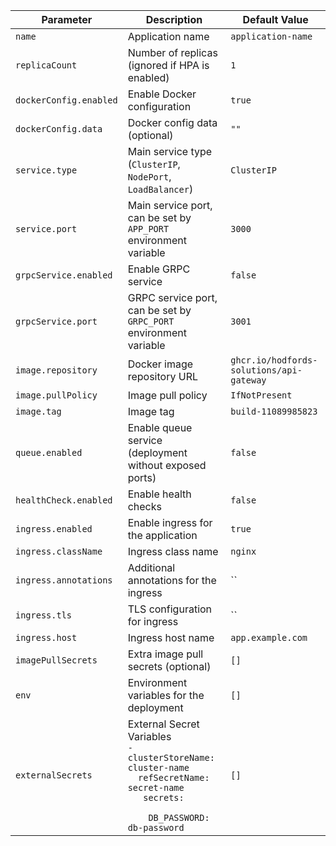 
| Parameter                 | Description                                                                                                                                                                                          | Default Value                               |
|---------------------------|------------------------------------------------------------------------------------------------------------------------------------------------------------------------------------------------------|---------------------------------------------|
| `name`                    | Application name                                                                                                                                                                                     | `application-name`                          |
| `replicaCount`            | Number of replicas (ignored if HPA is enabled)                                                                                                                                                       | `1`                                         |
| `dockerConfig.enabled`     | Enable Docker configuration                                                                                                                                                                          | `true`                                      |
| `dockerConfig.data`        | Docker config data (optional)                                                                                                                                                                        | `""`                                        |
| `service.type`             | Main service type (`ClusterIP`, `NodePort`, `LoadBalancer`)                                                                                                                                          | `ClusterIP`                                 |
| `service.port`             | Main service port, can be set by `APP_PORT` environment variable                                                                                                                                     | `3000`                                      |
| `grpcService.enabled`      | Enable GRPC service                                                                                                                                                                                  | `false`                                     |
| `grpcService.port`         | GRPC service port, can be set by `GRPC_PORT` environment variable                                                                                                                                    | `3001`                                      |
| `image.repository`         | Docker image repository URL                                                                                                                                                                          | `ghcr.io/hodfords-solutions/api-gateway`    |
| `image.pullPolicy`         | Image pull policy                                                                                                                                                                                    | `IfNotPresent`                              |
| `image.tag`                | Image tag                                                                                                                                                                                            | `build-11089985823`                         |
| `queue.enabled`            | Enable queue service (deployment without exposed ports)                                                                                                                                              | `false`                                     |
| `healthCheck.enabled`      | Enable health checks                                                                                                                                                                                 | `false`                                     |
| `ingress.enabled`          | Enable ingress for the application                                                                                                                                                                   | `true`                                      |
| `ingress.className`        | Ingress class name                                                                                                                                                                                   | `nginx`                                     |
| `ingress.annotations`      | Additional annotations for the ingress                                                                                                                                                               | `` |
| `ingress.tls`              | TLS configuration for ingress                                                                                                                                                                        | `` |
| `ingress.host`             | Ingress host name                                                                                                                                                                                    | `app.example.com`                           |
| `imagePullSecrets`         | Extra image pull secrets (optional)                                                                                                                                                                  | `[]`                                        |
| `env`                      | Environment variables for the deployment                                                                                                                                                             | `[]`                                        |
| `externalSecrets`                      | External Secret Variables <br> <code>- clusterStoreName: cluster-name<br>&nbsp;&nbsp;refSecretName: secret-name<br> &nbsp;&nbsp;secrets:<br> &nbsp;&nbsp;&nbsp;&nbsp;DB_PASSWORD: db-password</code> | `[]`                                        |

